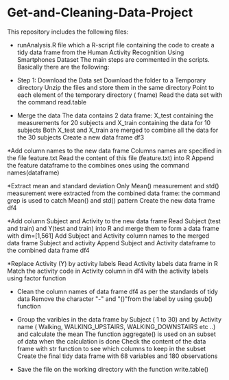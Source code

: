 Get-and-Cleaning-Data-Project
=============================
This repository includes the following files:
- runAnalysis.R file which a R-script file containing the code to create a tidy data frame from the Human Activity Recognition Using Smartphones Dataset
The main steps are commented in the scripts. Basically there are the following:
 * Step 1: Download the Data set
          Download the folder to a Temporary directory
          Unzip the files and store them in the same directory
          Point to each element of the temporary directory ( fname)
          Read the data set with the command read.table
          
* Merge the data
           The data contains 2 data frame: X_test containing the measurements for 20 subjects and X_train containing the data for 10 subjects
           Both X_test and X_train are merged to combine all the data for the 30 subjects
           Create a new data frame df3
        
*Add column names to the new data frame
          Columns names are specified in the file feature.txt
          Read the content of this file (feature.txt) into R
          Append the feature dataframe to the combines ones using the command names(dataframe)
        
*Extract mean and standard deviation
          Only Mean() measurement and std() measurement were extracted from the combined data frame: the command grep is used to catch Mean() and std() pattern
          Create the new data frame df4
        
*Add column Subject and Activity to the new data frame
          Read Subject (test and train) and Y(test and train) into R and merge them to form a data frame with dim=[1,561]
          Add Subject and Activity column names to the merged data frame Subject and activity
           Append Subject and Activity dataframe to the combined data frame df4

*Replace Activity (Y) by activity labels
        Read Activity labels data frame in R
        Match the activity code in Activity column in df4 with the activity labels using factor function
        
* Clean the column names of data frame df4 as per the standards of tidy data 
        Remove the character "-" and "()"from the label by using gsub() function
    
* Group the varibles in the data frame by Subject ( 1 to 30) and by Activity name ( Walking, WALKING_UPSTAIRS, WALKING_DOWNSTAIRS etc ..) and calculate the mean
       The function aggregate() is used on an subset of data when the calculation is done 
       Check the content of the data frame with str function to see which columns to keep in the subset
       Create the final tidy data frame with 68 variables and 180 observations
  
* Save the file on the working directory with the function write.table()
        
 
